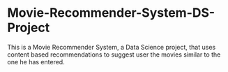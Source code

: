 # Movie-Recommender-System-DS-Project
This is a Movie Recommender System, a Data Science project, that uses content based recommendations to suggest user the movies similar to the one he has entered.
